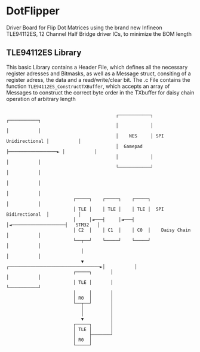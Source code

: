# DotFlipper
Driver Board for Flip Dot Matrices using the brand new Infineon TLE94112ES, 12 Channel Half Bridge driver ICs, to minimize the BOM length


## TLE94112ES Library
This basic Library contains a Header File, which defines all the necessary register adresses and Bitmasks, as well as a Message struct,
consiting of a register adress, the data and a read/write/clear bit.
The .c File contains the function `TLE94112ES_ConstructTXBuffer`, which accepts an array of Messages to construct the correct byte order in the TXbuffer for daisy chain operation of arbitrary length 



```
 
                                         ┌────────────┐                    ┌───────────┐
                                         │            │                    │           │
                                         │    NES     │ SPI Unidirectional │           │
                                         │  Gamepad   ├──────────────────► │           │
                                         │            │                    │           │
                                         └────────────┘                    │           │
                                                                           │           │
                                                                           │           │
                         ┌─────┐    ┌─────┐    ┌─────┐                     │           │ 
                         │ TLE │    │ TLE │    │ TLE │  SPI Bidirectional  │           │
                         │     │◄───┤     │◄───┤     │◄────────────────────┤   STM32   │
                         │ C2  │    │ C1  │    │ C0  │    Daisy Chain      │           │
                         └──┬──┘    └─────┘    └─────┘                     │           │
                            │                                              │           │
                            ▼          ┌──────────────────────────────────►│           │
                         ┌─────┐       │                                   │           │
                         │ TLE │       │                                   └───────────┘
                         │     │       │
                         │ R0  │       │
                         └──┬──┘       │
                            │          │
                            │          │
                            ▼          │
                         ┌─────┐       │
                         │ TLE │       │
                         │     ├───────┘
                         │ R0  │
                         └─────┘

```
